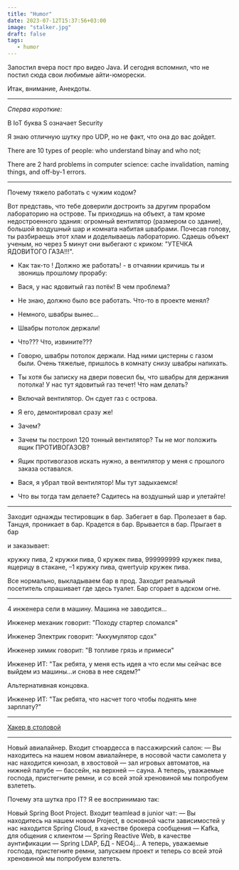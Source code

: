 ```yaml
---
title: "Humor"
date: 2023-07-12T15:37:56+03:00
image: "stalker.jpg"
draft: false
tags:
   - humor
---
```


Запостил вчера пост про видео Java. И сегодня вспомнил, что не постил сюда свои любимые айти-юморески.

Итак, внимание, Анекдоты.


***
_Сперва короткие:_

В IoT  буква S означает Security

Я знаю отличную шутку про UDP, но не факт, что она до вас дойдет.

There are 10 types of people: who understand binay and who not;

There are 2 hard problems in computer science: cache invalidation, naming things, and off-by-1 errors.

***

Почему тяжело работать с чужим кодом?

Вот представь, что тебе доверили достроить за другим прорабом лабораторию на острове.
Ты приходишь на объект, а там кроме недостроенного здания: огромный вентилятор (размером со здание), большой воздушный шар и комната набитая швабрами.
Почесав голову, ты разбираешь этот хлам и доделываешь лабораторию. Сдаешь объект ученым, но через 5 минут они выбегают с криком: "УТЕЧКА ЯДОВИТОГО ГАЗА!!!".

- Как так-то ! Должно же работать! - в отчаянии кричишь ты и звонишь прошлому прорабу:

- Вася, у нас ядовитый газ потёк! В чем проблема?

- Не знаю, должно было все работать. Что-то в проекте менял?

- Немного, швабры вынес...

- Швабры потолок держали!

- Что??? Что, извините???

- Говорю, швабры потолок держали. Над ними цистерны с газом были. Очень тяжелые, пришлось в комнату снизу швабры напихать.

- Ты хотя бы записку на двери повесил бы, что швабры для держания потолка! У нас тут ядовитый газ течет! Что нам делать?

- Включай вентилятор. Он сдует газ с острова.

- Я его, демонтировал сразу же!

- Зачем?

- Зачем ты построил 120 тонный вентилятор? Ты не мог положить ящик ПРОТИВОГАЗОВ?

- Ящик противогазов искать нужно, а вентилятор у меня с прошлого заказа оставался.

- Вася, я убрал твой вентилятор! Мы тут задыхаемся!

- Что вы тогда там делаете? Садитесь на воздушный шар и улетайте!


***


Заходит однажды тестировщик в бар.
Забегает в бар.
Пролезает в бар.
Танцуя, проникает в бар.
Крадется в бар.
Врывается в бар.
Прыгает в бар

и заказывает:

кружку пива,
2 кружки пива,
0 кружек пива,
999999999 кружек пива,
ящерицу в стакане,
–1 кружку пива,
qwertyuip кружек пива.

Все нормально, выкладываем бар в прод. Заходит реальный посетитель спрашивает где здесь туалет.
Бар сгорает в адском огне.


***

4 инженера сели в машину. Машина не заводится...⁠⁠


Инженер механик говорит: "Походу стартер сломался"

Инженер Электрик говорит: "Аккумулятор сдох"

Инженер химик говорит: "В топливе грязь и примеси"

Инженер ИТ: "Так ребята, у меня есть идея а что если мы сейчас все выйдем из машины...и снова в нее сядем?"

Альтернативная концовка.

Инженер ИТ: "Так ребята, что насчет того чтобы поднять мне зарплату?"


***

[Хакер в столовой](https://xakep.ru/2006/12/16/35784/)

***

Новый авиалайнер. Входит стюардесса в пассажирский салон:
— Вы находитесь на нашем новом авиалайнере, в носовой части самолета у нас находится кинозал, в хвостовой — зал игровых автоматов, на нижней палубе
— бассейн, на верхней — сауна. А теперь, уважаемые господа, пристегните ремни, и со всей этой хреновиной мы попробуем взлететь.

Почему эта шутка про IT? Я ее воспринимаю так:

Новый Spring Boot Project. Входит teamlead в junior чат:
— Вы находитесь на нашем новом Project, в основной части зависимостей у нас находится Spring Cloud, в качестве брокера сообщения — Kafka, для общения с клиентом
— Spring Reactive Web, в качестве аунтификации — Spring LDAP, БД - NEO4j...
А теперь, уважаемые господа, пристегните ремни, запускаем проект и теперь со всей этой хреновиной мы попробуем взлететь.


